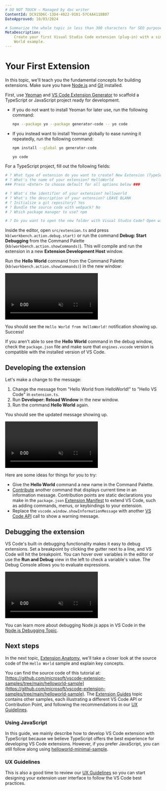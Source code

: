 ```yaml
---
# DO NOT TOUCH — Managed by doc writer
ContentId: DC915D6C-13D4-4022-9101-57C4A4118B07
DateApproved: 10/03/2024

# Summarize the whole topic in less than 300 characters for SEO purpose
MetaDescription:
    Create your first Visual Studio Code extension (plug-in) with a simple Hello
    World example.
---
```


# Your First Extension

In this topic, we'll teach you the fundamental concepts for building extensions.
Make sure you have [Node.js](https://nodejs.org) and [Git](https://git-scm.com/)
installed.

First, use [Yeoman](https://yeoman.io/) and
[VS Code Extension Generator](https://www.npmjs.com/package/generator-code) to
scaffold a TypeScript or JavaScript project ready for development.

-   If you do not want to install Yeoman for later use, run the following
    command:

    ```bash
    npx --package yo --package generator-code -- yo code
    ```

-   If you instead want to install Yeoman globally to ease running it
    repeatedly, run the following command:

    ```bash
    npm install --global yo generator-code
    
    yo code
    ```

For a TypeScript project, fill out the following fields:

```bash
# ? What type of extension do you want to create? New Extension (TypeScript)
# ? What's the name of your extension? HelloWorld
### Press <Enter> to choose default for all options below ###

# ? What's the identifier of your extension? helloworld
# ? What's the description of your extension? LEAVE BLANK
# ? Initialize a git repository? Yes
# ? Bundle the source code with webpack? No
# ? Which package manager to use? npm

# ? Do you want to open the new folder with Visual Studio Code? Open with `code`
```

Inside the editor, open `src/extension.ts` and press
`kb(workbench.action.debug.start)` or run the command **Debug: Start Debugging**
from the Command Palette (`kb(workbench.action.showCommands)`). This will
compile and run the extension in a new **Extension Development Host** window.

Run the **Hello World** command from the Command Palette
(`kb(workbench.action.showCommands)`) in the new window:

<video loop muted playsinline controls title="Launch your first VS Code extension video">
  <source src="/assets/api/get-started/your-first-extension/launch.mp4" type="video/mp4">
</video>

You should see the `Hello World from HelloWorld!` notification showing up.
Success!

If you aren't able to see the **Hello World** command in the debug window, check
the `package.json` file and make sure that `engines.vscode` version is
compatible with the installed version of VS Code.

## Developing the extension

Let's make a change to the message:

1. Change the message from "Hello World from HelloWorld!" to "Hello VS Code" in
   `extension.ts`.
1. Run **Developer: Reload Window** in the new window.
1. Run the command **Hello World** again.

You should see the updated message showing up.

<video loop muted playsinline controls title="Reload VS Code extension video">
  <source src="/assets/api/get-started/your-first-extension/reload.mp4" type="video/mp4">
</video>

Here are some ideas for things for you to try:

-   Give the **Hello World** command a new name in the Command Palette.
-   [Contribute](/api/references/contribution-points) another command that
    displays current time in an information message. Contribution points are
    static declarations you make in the `package.json`
    [Extension Manifest](/api/references/extension-manifest) to extend VS Code,
    such as adding commands, menus, or keybindings to your extension.
-   Replace the `vscode.window.showInformationMessage` with another
    [VS Code API](/api/references/vscode-api) call to show a warning message.

## Debugging the extension

VS Code's built-in debugging functionality makes it easy to debug extensions.
Set a breakpoint by clicking the gutter next to a line, and VS Code will hit the
breakpoint. You can hover over variables in the editor or use the **Run and
Debug** view in the left to check a variable's value. The Debug Console allows
you to evaluate expressions.

<video loop muted playsinline controls title="Debug VS Code extension video">
  <source src="/assets/api/get-started/your-first-extension/debug.mp4" type="video/mp4">
</video>

You can learn more about debugging Node.js apps in VS Code in the
[Node.js Debugging Topic](/docs/nodejs/nodejs-debugging).

## Next steps

In the next topic, [Extension Anatomy](/api/get-started/extension-anatomy),
we'll take a closer look at the source code of the `Hello World` sample and
explain key concepts.

You can find the source code of this tutorial at:
[https://github.com/microsoft/vscode-extension-samples/tree/main/helloworld-sample](https://github.com/microsoft/vscode-extension-samples/tree/main/helloworld-sample).
The [Extension Guides](/api/extension-guides/overview) topic contains other
samples, each illustrating a different VS Code API or Contribution Point, and
following the recommendations in our
[UX Guidelines](/api/ux-guidelines/overview).

### Using JavaScript

In this guide, we mainly describe how to develop VS Code extension with
TypeScript because we believe TypeScript offers the best experience for
developing VS Code extensions. However, if you prefer JavaScript, you can still
follow along using
[helloworld-minimal-sample](https://github.com/microsoft/vscode-extension-samples/tree/main/helloworld-minimal-sample).

### UX Guidelines

This is also a good time to review our
[UX Guidelines](/api/ux-guidelines/overview) so you can start designing your
extension user interface to follow the VS Code best practices.
